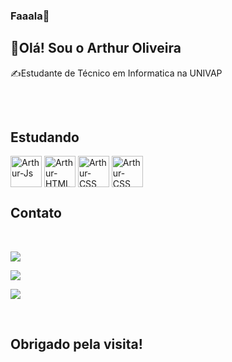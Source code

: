 ### Faaala🤙

## 🐉Olá! Sou o Arthur Oliveira

✍Estudante de Técnico em Informatica na UNIVAP

##

<div style="display: inline_block"><br>
  <h2>Estudando</h2>
  <img align="center" alt="Arthur-Js" height="50" width="50" src="https://cdn.jsdelivr.net/gh/devicons/devicon/icons/javascript/javascript-original.svg">
  <img align="center" alt="Arthur-HTML" height="50" width="50" src="https://cdn.jsdelivr.net/gh/devicons/devicon/icons/html5/html5-original.svg" />
  <img align="center" alt="Arthur-CSS" height="50" width="50" src="https://cdn.jsdelivr.net/gh/devicons/devicon/icons/css3/css3-original.svg">
  <img align="center" alt="Arthur-CSS" height="50" width="50" src="https://cdn.jsdelivr.net/gh/devicons/devicon/icons/nodejs/nodejs-original-wordmark.svg">
</div>

##

<h2>Contato</h2>
<div style="display: inline_block"><br> 
  
  <a href="https://www.instagram.com/arthur.oliveira_dev/?hl=pt-br" target="_blank"><img src="https://img.shields.io/badge/-Instagram-%23E4405F?style=for-the-badge&logo=instagram&logoColor=white" target="_blank"></a>
  
  <a href = "mailto:arthur.h.s.c.r.deoliveira@gmail.com"><img src="https://img.shields.io/badge/-Gmail-%23333?style=for-the-badge&logo=gmail&logoColor=white" target="_blank"></a>
  
  <a href="https://www.linkedin.com/in/arthur-h-s-c-r-oliveira-5b60911b6/" target="_blank"><img src="https://img.shields.io/badge/-LinkedIn-%230077B5?     style=for-the-badge&logo=linkedin&logoColor=white" target="_blank"></a> 
</div>  
  
  <br>
  
  <h2>Obrigado pela visita!</h2>       
